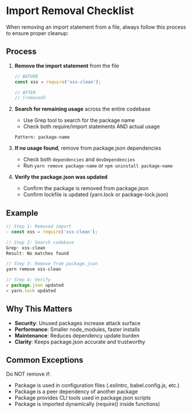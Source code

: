 # Import Removal Checklist

When removing an import statement from a file, always follow this process to ensure proper cleanup:

## Process

1. **Remove the import statement** from the file
   ```javascript
   // BEFORE
   const xss = require('xss-clean');

   // AFTER
   // (removed)
   ```

2. **Search for remaining usage** across the entire codebase
   - Use Grep tool to search for the package name
   - Check both require/import statements AND actual usage
   ```
   Pattern: package-name
   ```

3. **If no usage found**, remove from package.json dependencies
   - Check both `dependencies` and `devDependencies`
   - Run `yarn remove package-name` or `npm uninstall package-name`

4. **Verify the package.json was updated**
   - Confirm the package is removed from package.json
   - Confirm lockfile is updated (yarn.lock or package-lock.json)

## Example

```javascript
// Step 1: Removed import
- const xss = require('xss-clean');

// Step 2: Search codebase
Grep: xss-clean
Result: No matches found

// Step 3: Remove from package.json
yarn remove xss-clean

// Step 4: Verify
✓ package.json updated
✓ yarn.lock updated
```

## Why This Matters

- **Security**: Unused packages increase attack surface
- **Performance**: Smaller node_modules, faster installs
- **Maintenance**: Reduces dependency update burden
- **Clarity**: Keeps package.json accurate and trustworthy

## Common Exceptions

Do NOT remove if:
- Package is used in configuration files (.eslintrc, babel.config.js, etc.)
- Package is a peer dependency of another package
- Package provides CLI tools used in package.json scripts
- Package is imported dynamically (require() inside functions)